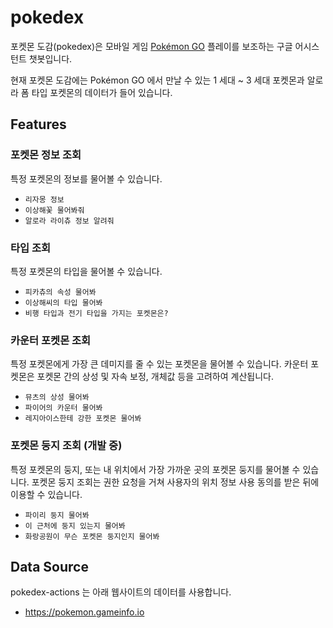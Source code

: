 # pokedex

포켓몬 도감(pokedex)은 모바일 게임 [Pokémon GO](https://www.pokemongo.com/) 플레이를
보조하는 구글 어시스턴트 챗봇입니다.

현재 포켓몬 도감에는 Pokémon GO 에서 만날 수 있는 1 세대 ~ 3 세대 포켓몬과
알로라 폼 타입 포켓몬의 데이터가 들어 있습니다.

## Features

### 포켓몬 정보 조회

특정 포켓몬의 정보를 물어볼 수 있습니다.

- `리자몽 정보`
- `이상해꽃 물어봐줘`
- `알로라 라이츄 정보 알려줘`

### 타입 조회

특정 포켓몬의 타입을 물어볼 수 있습니다.

- `피카츄의 속성 물어봐`
- `이상해씨의 타입 물어봐`
- `비행 타입과 전기 타입을 가지는 포켓몬은?`

### 카운터 포켓몬 조회

특정 포켓몬에게 가장 큰 데미지를 줄 수 있는 포켓몬을 물어볼 수 있습니다.
카운터 포켓몬은 포켓몬 간의 상성 및 자속 보정, 개체값 등을 고려하여 계산됩니다.

- `뮤츠의 상성 물어봐`
- `파이어의 카운터 물어봐`
- `레지아이스한테 강한 포켓몬 물어봐`

### 포켓몬 둥지 조회 (개발 중)

특정 포켓몬의 둥지, 또는 내 위치에서 가장 가까운 곳의 포켓몬 둥지를 물어볼 수 있습니다.
포켓몬 둥지 조회는 권한 요청을 거쳐 사용자의 위치 정보 사용 동의를 받은 뒤에 이용할 수 있습니다.

- `파이리 둥지 물어봐`
- `이 근처에 둥지 있는지 물어봐`
- `화랑공원이 무슨 포켓몬 둥지인지 물어봐`

## Data Source

pokedex-actions 는 아래 웹사이트의 데이터를 사용합니다.

- https://pokemon.gameinfo.io

